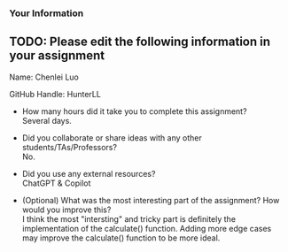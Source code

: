 ### Your Information

## TODO: Please edit the following information in your assignment

Name: Chenlei Luo

GitHub Handle: HunterLL

- How many hours did it take you to complete this assignment?  
Several days.

- Did you collaborate or share ideas with any other students/TAs/Professors?  
No.  

- Did you use any external resources?  
ChatGPT & Copilot

- (Optional) What was the most interesting part of the assignment? How would you improve this?  
I think the most "intersting" and tricky part is definitely the implementation of the calculate() function.  Adding more edge cases may improve the calculate() function to be more ideal.